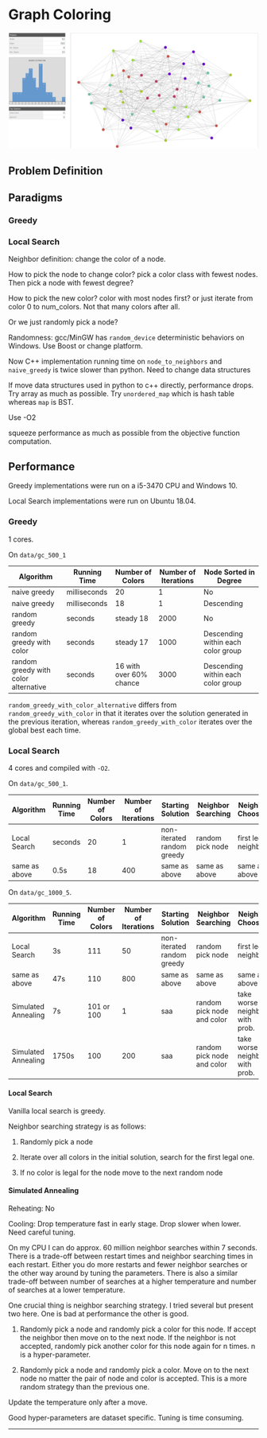 # Graph Coloring
![alt text][50_vis]
## Problem Definition

## Paradigms
### Greedy

### Local Search
Neighbor definition: change the color of a node.

How to pick the node to change color? pick a color class with fewest nodes. Then pick a node with fewest degree?

How to pick the new color? color with most nodes first? or just iterate from color 0 to num_colors. Not that many colors after all.

Or we just randomly pick a node?

Randomness: gcc/MinGW has `random_device` deterministic behaviors on Windows. Use Boost or change platform.

Now C++ implementation running time on `node_to_neighbors` and `naive_greedy` is twice slower than python. Need to change data structures

If move data structures used in python to c++ directly, performance drops. Try array as much as possible. Try `unordered_map` which is hash table whereas `map` is BST.

Use -O2

squeeze performance as much as possible from the objective function computation.

## Performance

Greedy implementations were run on a i5-3470 CPU and Windows 10.

Local Search implementations were run on Ubuntu 18.04.

### Greedy

1 cores.

On `data/gc_500_1`

| Algorithm | Running Time | Number of Colors | Number of Iterations | Node Sorted in Degree |
|-----------|--------------|------------------|----------------------|-----------------------|
| naive greedy | milliseconds | 20 | 1 | No |
| naive greedy | milliseconds | 18 | 1 | Descending |
| random greedy | seconds | steady 18 | 2000 | No |
| random greedy with color | seconds | steady 17 | 1000 | Descending within each color group |
| random greedy with color alternative | seconds | 16 with over 60% chance | 3000 | Descending within each color group |

`random_greedy_with_color_alternative` differs from `random_greedy_with_color` in that it iterates over the solution generated in the previous iteration, whereas `random_greedy_with_color` iterates over the global best each time.

### Local Search

4 cores and compiled with `-O2`.

On `data/gc_500_1`.

| Algorithm | Running Time | Number of Colors | Number of Iterations | Starting Solution | Neighbor Searching | Neighbor Choosing | Restart Heuristic |
|-----------|--------------|------------------|----------------------|-------------------|--------------------|-------------------|---------|
| Local Search | seconds | 20 | 1 | non-iterated random greedy | random pick node | first legal neighbor | no move for 500 neighbors |
| same as above | 0.5s | 18 | 400 | same as above | same as above | same as above | same as above |

On `data/gc_1000_5`.

| Algorithm | Running Time | Number of Colors | Number of Iterations | Starting Solution | Neighbor Searching | Neighbor Choosing | Restart Heuristic |
|-----------|--------------|------------------|----------------------|-------------------|--------------------|-------------------|---------|
| Local Search | 3s | 111 | 50 | non-iterated random greedy | random pick node | first legal neighbor | no move for 500 neighbors |
| same as above | 47s | 110 | 800 | same as above | same as above | same as above | same as above |
| Simulated Annealing | 7s | 101 or 100 | 1 | saa | random pick node and color | take worse neighbor with prob. | temperature drop below 1.0 |
| Simulated Annealing | 1750s | 100 | 200 | saa | random pick node and color | take worse neighbor with prob. | temperature drop below 1.0 |


#### Local Search

Vanilla local search is greedy.

Neighbor searching strategy is as follows:

1. Randomly pick a node

2. Iterate over all colors in the initial solution, search for the first legal one.

3. If no color is legal for the node move to the next random node

#### Simulated Annealing

Reheating: No

Cooling: Drop temperature fast in early stage. Drop slower when lower. Need careful tuning.

On my CPU I can do approx. 60 million neighbor searches within 7 seconds. There is a trade-off between restart times and neighbor searching times in each restart. Either you do more restarts and fewer neighbor searches or the other way around by tuning the parameters. There is also a similar trade-off between number of searches at a higher temperature and number of searches at a lower temperature.

One crucial thing is neighbor searching strategy. I tried several but present two here. One is bad at performance the other is good.

1. Randomly pick a node and randomly pick a color for this node. If accept the neighbor then move on to the next node. If the neighbor is not accepted, randomly pick another color for this node again for n times. n is a hyper-parameter.

2. Randomly pick a node and randomly pick a color. Move on to the next node no matter the pair of node and color is accepted. This is a more random strategy than the previous one.

Update the temperature only after a move.

Good hyper-parameters are dataset specific. Tuning is time consuming.

---
[50_vis]: ./50_vis.jpg
